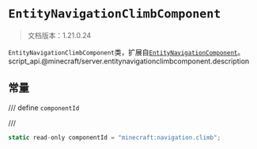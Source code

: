 # `EntityNavigationClimbComponent`

> 文档版本：1.21.0.24

`EntityNavigationClimbComponent`类，扩展自[`EntityNavigationComponent`](./entitynavigationcomponent.md)。script_api.@minecraft/server.entitynavigationclimbcomponent.description

## 常量

/// define
`componentId`


///

```js
static read-only componentId = "minecraft:navigation.climb";
```

